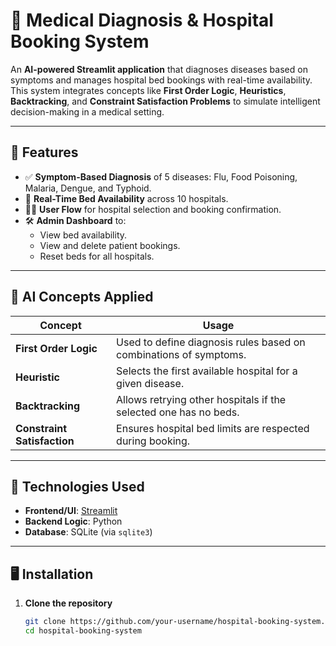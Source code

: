 # 🏥 Medical Diagnosis & Hospital Booking System

An **AI-powered Streamlit application** that diagnoses diseases based on symptoms and manages hospital bed bookings with real-time availability. This system integrates concepts like **First Order Logic**, **Heuristics**, **Backtracking**, and **Constraint Satisfaction Problems** to simulate intelligent decision-making in a medical setting.

---

## 🚀 Features

- ✅ **Symptom-Based Diagnosis** of 5 diseases: Flu, Food Poisoning, Malaria, Dengue, and Typhoid.
- 🏨 **Real-Time Bed Availability** across 10 hospitals.
- 🙋‍♀️ **User Flow** for hospital selection and booking confirmation.
- 🛠 **Admin Dashboard** to:
  - View bed availability.
  - View and delete patient bookings.
  - Reset beds for all hospitals.

---

## 🤖 AI Concepts Applied

| Concept | Usage |
|--------|-------|
| **First Order Logic** | Used to define diagnosis rules based on combinations of symptoms. |
| **Heuristic** | Selects the first available hospital for a given disease. |
| **Backtracking** | Allows retrying other hospitals if the selected one has no beds. |
| **Constraint Satisfaction** | Ensures hospital bed limits are respected during booking. |

---

## 🧪 Technologies Used

- **Frontend/UI**: [Streamlit](https://streamlit.io/)
- **Backend Logic**: Python
- **Database**: SQLite (via `sqlite3`)

---

## 🖥 Installation

1. **Clone the repository**  
   ```bash
   git clone https://github.com/your-username/hospital-booking-system.git
   cd hospital-booking-system
